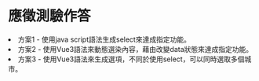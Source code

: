# 應徵測驗作答
<ui>
  <li>方案1 - 使用java script語法生成select來達成指定功能。</li>
  <li>方案2 - 使用Vue3語法來動態選染內容，藉由改變data狀態來達成指定功能。</li>
  <li>方案3 - 使用Vue3語法來生成選項，不同於使用select，可以同時選取多個城市。</li>
</ui>
